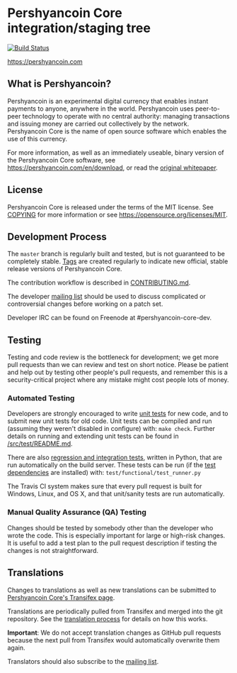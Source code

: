 Pershyancoin Core integration/staging tree
=====================================

[![Build Status](https://travis-ci.org/pershyancoin/pershyancoin.svg?branch=master)](https://travis-ci.org/pershyancoin/pershyancoin)

https://pershyancoin.com

What is Pershyancoin?
----------------

Pershyancoin is an experimental digital currency that enables instant payments to
anyone, anywhere in the world. Pershyancoin uses peer-to-peer technology to operate
with no central authority: managing transactions and issuing money are carried
out collectively by the network. Pershyancoin Core is the name of open source
software which enables the use of this currency.

For more information, as well as an immediately useable, binary version of
the Pershyancoin Core software, see https://pershyancoin.com/en/download, or read the
[original whitepaper](https://pershyancoin.com/pershyancoin.pdf).

License
-------

Pershyancoin Core is released under the terms of the MIT license. See [COPYING](COPYING) for more
information or see https://opensource.org/licenses/MIT.

Development Process
-------------------

The `master` branch is regularly built and tested, but is not guaranteed to be
completely stable. [Tags](https://github.com/pershyancoin/pershyancoin/tags) are created
regularly to indicate new official, stable release versions of Pershyancoin Core.

The contribution workflow is described in [CONTRIBUTING.md](CONTRIBUTING.md).

The developer [mailing list](https://lists.linuxfoundation.org/mailman/listinfo/pershyancoin-dev)
should be used to discuss complicated or controversial changes before working
on a patch set.

Developer IRC can be found on Freenode at #pershyancoin-core-dev.

Testing
-------

Testing and code review is the bottleneck for development; we get more pull
requests than we can review and test on short notice. Please be patient and help out by testing
other people's pull requests, and remember this is a security-critical project where any mistake might cost people
lots of money.

### Automated Testing

Developers are strongly encouraged to write [unit tests](src/test/README.md) for new code, and to
submit new unit tests for old code. Unit tests can be compiled and run
(assuming they weren't disabled in configure) with: `make check`. Further details on running
and extending unit tests can be found in [/src/test/README.md](/src/test/README.md).

There are also [regression and integration tests](/test), written
in Python, that are run automatically on the build server.
These tests can be run (if the [test dependencies](/test) are installed) with: `test/functional/test_runner.py`

The Travis CI system makes sure that every pull request is built for Windows, Linux, and OS X, and that unit/sanity tests are run automatically.

### Manual Quality Assurance (QA) Testing

Changes should be tested by somebody other than the developer who wrote the
code. This is especially important for large or high-risk changes. It is useful
to add a test plan to the pull request description if testing the changes is
not straightforward.

Translations
------------

Changes to translations as well as new translations can be submitted to
[Pershyancoin Core's Transifex page](https://www.transifex.com/projects/p/pershyancoin/).

Translations are periodically pulled from Transifex and merged into the git repository. See the
[translation process](doc/translation_process.md) for details on how this works.

**Important**: We do not accept translation changes as GitHub pull requests because the next
pull from Transifex would automatically overwrite them again.

Translators should also subscribe to the [mailing list](https://groups.google.com/forum/#!forum/pershyancoin-translators).
